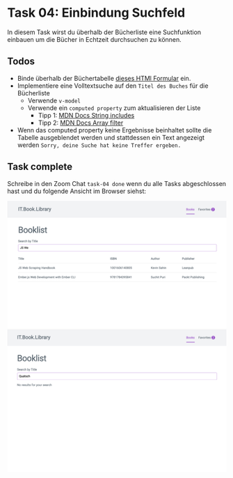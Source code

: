 # Task 04: Einbindung Suchfeld

In diesem Task wirst du überhalb der Bücherliste eine Suchfunktion einbauen um die Bücher in Echtzeit durchsuchen zu können.

## Todos

- Binde überhalb der Büchertabelle [dieses HTMl Formular](https://raw.githubusercontent.com/may17/bookmanager-example/tasks/task-04-suchfeld/resources/SearchFormTemplate.html) ein.
- Implementiere eine Volltextsuche auf den `Titel des Buches` für die Bücherliste
  - Verwende `v-model`
  - Verwende ein `computed property` zum aktualisieren der Liste
    - Tipp 1: [MDN Docs String includes](https://developer.mozilla.org/en-US/docs/Web/JavaScript/Reference/Global_Objects/String/includes)
    - Tipp 2: [MDN Docs Array filter](https://developer.mozilla.org/en-US/docs/Web/JavaScript/Reference/Global_Objects/Array/filter)
- Wenn das computed property keine Ergebnisse beinhaltet sollte die Tabelle ausgeblendet werden und stattdessen ein Text angezeigt werden `Sorry, deine Suche hat keine Treffer ergeben.`

## Task complete

Schreibe in den Zoom Chat `task-04 done` wenn du alle Tasks abgeschlossen hast und du folgende Ansicht im Browser siehst:

![](img/result1.png)
![](img/result2.png)
